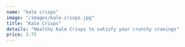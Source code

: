 ```yaml
---
name: "kale crisps"
image: "/images/kale-crisps.jpg"
title: "Kale Crisps"
details: "Healthy Kale Crisps to satisfy your crunchy cravings"
price: 3.75
---
```

